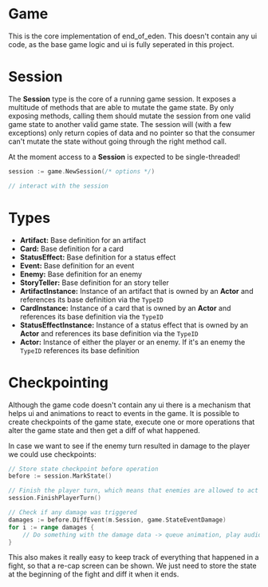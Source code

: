 # Game

This is the core implementation of end_of_eden. This doesn't contain any ui code, as the base game logic and ui is fully seperated in this project.

# Session

The **Session** type is the core of a running game session. It exposes a multitude of methods that are able to mutate the game state. By only exposing methods, calling them should mutate the session from one valid game state to another valid game state. The session will (with a few exceptions) only return copies of data and no pointer so that the consumer can't mutate the state without going through the right method call.

At the moment access to a **Session** is expected to be single-threaded!

```go
session := game.NewSession(/* options */)

// interact with the session
```

# Types

- **Artifact:** Base definition for an artifact
- **Card:** Base definition for a card
- **StatusEffect:** Base definition for a status effect
- **Event:** Base definition for an event
- **Enemy:** Base definition for an enemy
- **StoryTeller:** Base definition for an story teller
- **ArtifactInstance:** Instance of an artifact that is owned by an **Actor** and references its base definition via the ``TypeID``
- **CardInstance:** Instance of a card that is owned by an **Actor** and references its base definition via the ``TypeID``
- **StatusEffectInstance:** Instance of a status effect that is owned by an **Actor** and references its base definition via the ``TypeID``
- **Actor:** Instance of either the player or an enemy. If it's an enemy the ``TypeID`` references its base definition


# Checkpointing

Although the game code doesn't contain any ui there is a mechanism that helps ui and animations to react to events in the game. It is possible to create checkpoints of the game state, execute one or more operations that alter the game state and then get a diff of what happened.

In case we want to see if the enemy turn resulted in damage to the player we could use checkpoints:

```go
// Store state checkpoint before operation
before := session.MarkState()

// Finish the player turn, which means that enemies are allowed to act
session.FinishPlayerTurn()

// Check if any damage was triggered
damages := before.DiffEvent(m.Session, game.StateEventDamage)
for i := range damages {
	// Do something with the damage data -> queue animation, play audio
}
```

This also makes it really easy to keep track of everything that happened in a fight, so that a re-cap screen can be shown. We just need to store the state at the beginning of the fight and diff it when it ends. 